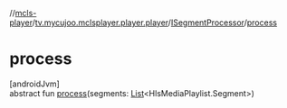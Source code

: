 //[mcls-player](../../../index.md)/[tv.mycujoo.mclsplayer.player.player](../index.md)/[ISegmentProcessor](index.md)/[process](process.md)

# process

[androidJvm]\
abstract fun [process](process.md)(segments: [List](https://kotlinlang.org/api/latest/jvm/stdlib/kotlin.collections/-list/index.html)&lt;HlsMediaPlaylist.Segment&gt;)
